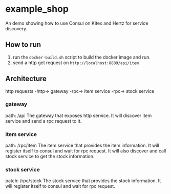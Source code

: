 # example_shop

An demo showing how to use Consul on Kitex and Hertz for service discovery.

## How to run

1. run the `docker-build.sh` script to build the docker image and run.
2. send a http get request on `http://localhost:8889/api/item`

## Architecture

http requests -http-> gateway -rpc-> item service -rpc-> stock service

### gateway

path: /api
The gateway that exposes http service. It will discover item service and send a rpc request to it.

### item service

path: /rpc/item
The item service that provides the item information. It will register itself to consul and wait for rpc request.
It will also discover and call stock service to get the stock information.

### stock service

patch: /rpc/stock
The stock service that provides the stock information.
It will register itself to consul and wait for rpc request.

